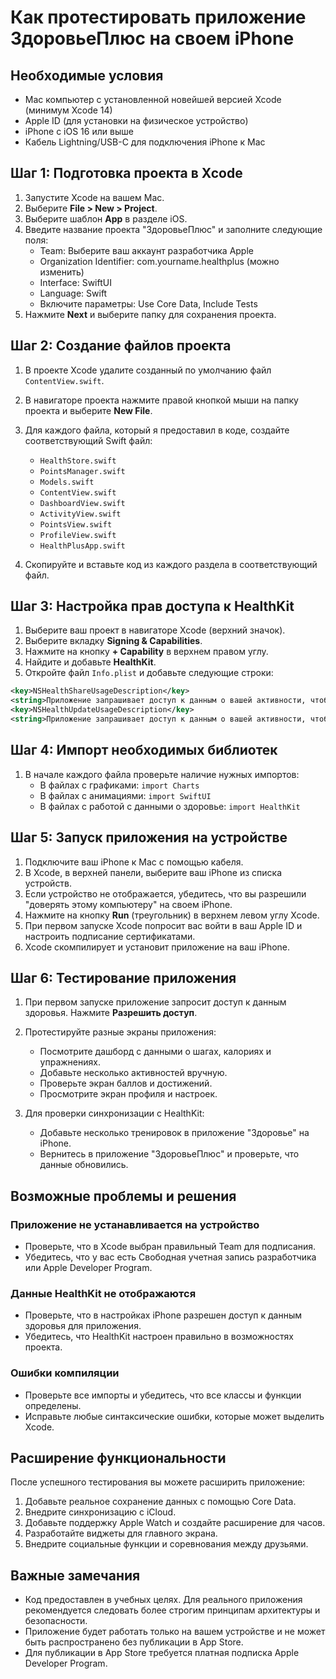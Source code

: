 # Как протестировать приложение ЗдоровьеПлюс на своем iPhone

## Необходимые условия
- Mac компьютер с установленной новейшей версией Xcode (минимум Xcode 14)
- Apple ID (для установки на физическое устройство)
- iPhone с iOS 16 или выше
- Кабель Lightning/USB-C для подключения iPhone к Mac

## Шаг 1: Подготовка проекта в Xcode

1. Запустите Xcode на вашем Mac.
2. Выберите **File > New > Project**.
3. Выберите шаблон **App** в разделе iOS.
4. Введите название проекта "ЗдоровьеПлюс" и заполните следующие поля:
   - Team: Выберите ваш аккаунт разработчика Apple
   - Organization Identifier: com.yourname.healthplus (можно изменить)
   - Interface: SwiftUI
   - Language: Swift
   - Включите параметры: Use Core Data, Include Tests
5. Нажмите **Next** и выберите папку для сохранения проекта.

## Шаг 2: Создание файлов проекта

1. В проекте Xcode удалите созданный по умолчанию файл `ContentView.swift`.
2. В навигаторе проекта нажмите правой кнопкой мыши на папку проекта и выберите **New File**.
3. Для каждого файла, который я предоставил в коде, создайте соответствующий Swift файл:
   - `HealthStore.swift`
   - `PointsManager.swift`
   - `Models.swift`
   - `ContentView.swift`
   - `DashboardView.swift`
   - `ActivityView.swift`
   - `PointsView.swift`
   - `ProfileView.swift`
   - `HealthPlusApp.swift`

4. Скопируйте и вставьте код из каждого раздела в соответствующий файл.

## Шаг 3: Настройка прав доступа к HealthKit

1. Выберите ваш проект в навигаторе Xcode (верхний значок).
2. Выберите вкладку **Signing & Capabilities**.
3. Нажмите на кнопку **+ Capability** в верхнем правом углу.
4. Найдите и добавьте **HealthKit**.
5. Откройте файл `Info.plist` и добавьте следующие строки:

```xml
<key>NSHealthShareUsageDescription</key>
<string>Приложение запрашивает доступ к данным о вашей активности, чтобы начислять баллы за полезные для здоровья действия</string>
<key>NSHealthUpdateUsageDescription</key>
<string>Приложение запрашивает доступ к данным о вашей активности, чтобы начислять баллы за полезные для здоровья действия</string>
```

## Шаг 4: Импорт необходимых библиотек

1. В начале каждого файла проверьте наличие нужных импортов:
   - В файлах с графиками: `import Charts`
   - В файлах с анимациями: `import SwiftUI`
   - В файлах с работой с данными о здоровье: `import HealthKit`

## Шаг 5: Запуск приложения на устройстве

1. Подключите ваш iPhone к Mac с помощью кабеля.
2. В Xcode, в верхней панели, выберите ваш iPhone из списка устройств.
3. Если устройство не отображается, убедитесь, что вы разрешили "доверять этому компьютеру" на своем iPhone.
4. Нажмите на кнопку **Run** (треугольник) в верхнем левом углу Xcode.
5. При первом запуске Xcode попросит вас войти в ваш Apple ID и настроить подписание сертификатами.
6. Xcode скомпилирует и установит приложение на ваш iPhone.

## Шаг 6: Тестирование приложения

1. При первом запуске приложение запросит доступ к данным здоровья. Нажмите **Разрешить доступ**.
2. Протестируйте разные экраны приложения:
   - Посмотрите дашборд с данными о шагах, калориях и упражнениях.
   - Добавьте несколько активностей вручную.
   - Проверьте экран баллов и достижений.
   - Просмотрите экран профиля и настроек.

3. Для проверки синхронизации с HealthKit:
   - Добавьте несколько тренировок в приложение "Здоровье" на iPhone.
   - Вернитесь в приложение "ЗдоровьеПлюс" и проверьте, что данные обновились.

## Возможные проблемы и решения

### Приложение не устанавливается на устройство
- Проверьте, что в Xcode выбран правильный Team для подписания.
- Убедитесь, что у вас есть Свободная учетная запись разработчика или Apple Developer Program.

### Данные HealthKit не отображаются
- Проверьте, что в настройках iPhone разрешен доступ к данным здоровья для приложения.
- Убедитесь, что HealthKit настроен правильно в возможностях проекта.

### Ошибки компиляции
- Проверьте все импорты и убедитесь, что все классы и функции определены.
- Исправьте любые синтаксические ошибки, которые может выделить Xcode.

## Расширение функциональности

После успешного тестирования вы можете расширить приложение:

1. Добавьте реальное сохранение данных с помощью Core Data.
2. Внедрите синхронизацию с iCloud.
3. Добавьте поддержку Apple Watch и создайте расширение для часов.
4. Разработайте виджеты для главного экрана.
5. Внедрите социальные функции и соревнования между друзьями.

## Важные замечания

- Код предоставлен в учебных целях. Для реального приложения рекомендуется следовать более строгим принципам архитектуры и безопасности.
- Приложение будет работать только на вашем устройстве и не может быть распространено без публикации в App Store.
- Для публикации в App Store требуется платная подписка Apple Developer Program.